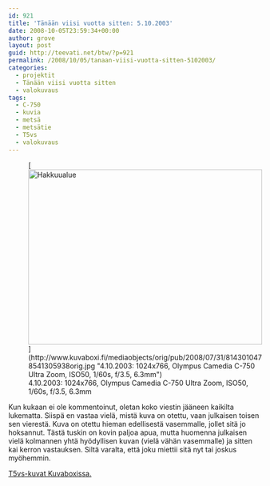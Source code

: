 ```yaml
---
id: 921
title: 'Tänään viisi vuotta sitten: 5.10.2003'
date: 2008-10-05T23:59:34+00:00
author: grove
layout: post
guid: http://teevati.net/btw/?p=921
permalink: /2008/10/05/tanaan-viisi-vuotta-sitten-5102003/
categories:
  - projektit
  - Tänään viisi vuotta sitten
  - valokuvaus
tags:
  - C-750
  - kuvia
  - metsä
  - metsätie
  - T5vs
  - valokuvaus
---
```

<figure style="width: 468px" class="wp-caption aligncenter">[<img title="Hakkuualue" src="http://www.kuvaboxi.fi/mediaobjects/pub/2008/07/31/8143010478541305938web_0.jpg" alt="Hakkuualue" width="468" height="350" />](http://www.kuvaboxi.fi/mediaobjects/orig/pub/2008/07/31/8143010478541305938orig.jpg "4.10.2003: 1024x766, Olympus Camedia C-750 Ultra Zoom, ISO50, 1/60s, f/3.5, 6.3mm")<figcaption class="wp-caption-text">4.10.2003: 1024x766, Olympus Camedia C-750 Ultra Zoom, ISO50, 1/60s, f/3.5, 6.3mm</figcaption></figure> 

Kun kukaan ei ole kommentoinut, oletan koko viestin jääneen kaikilta lukematta. Siispä en vastaa vielä, mistä kuva on otettu, vaan julkaisen toisen sen vierestä. Kuva on otettu hieman edellisestä vasemmalle, jollet sitä jo hoksannut. Tästä tuskin on kovin paljoa apua, mutta huomenna julkaisen vielä kolmannen yhtä hyödyllisen kuvan (vielä vähän vasemmalle) ja sitten kai kerron vastauksen. Siltä varalta, että joku miettii sitä nyt tai joskus myöhemmin.

[<span>T5vs-kuvat Kuvaboxissa.</span>](http://www.kuvaboxi.fi/julkinen/29poj+taavetti-btw-t5vs.html "Kuvaboxi - BTW: T5vs (Taavetti)")